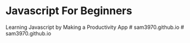 # Javascript For Beginners

Learning Javascript by Making a Productivity App
#   s a m 3 9 7 0 . g i t h u b . i o  
 #   s a m 3 9 7 0 . g i t h u b . i o  
 